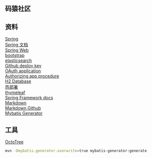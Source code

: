 ## 码猿社区

## 资料
[Spring](https://docs.spring.io/spring-boot/docs/2.0.0.RC1/reference/htmlsingle/#boot-features-embedded-database-support)  
[Spring 文档](https://spring.io/guides/)  
[Spring Web](https://spring.io/guides/gs/serving-web-content/)  
[bootstrap](https://v3.bootcss.com/)  
[elasticsearch](https://elasticsearch.cn/)  
[Github deploy key](https://developer.github.com/v3/guides/managing-deploy-keys/#deploy-keys)    
[OAuth application](https://github.com/settings/applications/new)  
[Authorizing app procedure](https://developer.github.com/apps/building-oauth-apps/authorizing-oauth-apps/)  
[H2 Database](http://www.h2database.com/html/quickstart.html)  
[热部署](https://www.cnblogs.com/duwamish/p/9836000.html)   
[thymeleaf](https://www.thymeleaf.org/doc/tutorials/3.0/usingthymeleaf.html)  
[Spring Framework docs](https://docs.spring.io/spring/docs/5.2.4.RELEASE/spring-framework-reference/index.html)  
[Markdown](http://editor.md.ipandao.com/)  
[Markdown Github](https://github.com/pandao/editor.md)  
[Mybatis Generator](http://mybatis.org/generator/index.html)
## 工具
[OctoTree](https://www.octotree.io/)

```bash
mvn -Dmybatis.generator.overwrite=true mybatis-generator:generate
```